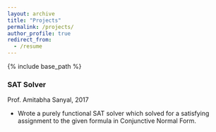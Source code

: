 ```yaml
---
layout: archive
title: "Projects"
permalink: /projects/
author_profile: true
redirect_from:
  - /resume
---
```


{% include base_path %}

### SAT Solver
Prof. Amitabha Sanyal, 2017
- Wrote a purely functional SAT solver which solved for a satisfying assignment to the given formula in Conjunctive Normal Form.
  
